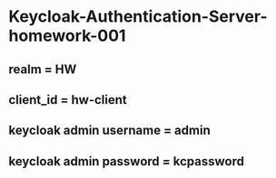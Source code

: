 # Keycloak-Authentication-Server-homework-001

## realm = HW
## client_id = hw-client
## keycloak admin username = admin
## keycloak admin password = kcpassword